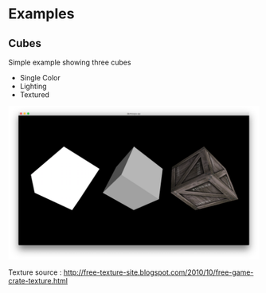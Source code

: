 Examples
========

Cubes
-----

Simple example showing three cubes

* Single Color
* Lighting
* Textured

![screenshot](https://raw.githubusercontent.com/Contraz/demosys-py/master/examples/images/cubes.png)

Texture source : http://free-texture-site.blogspot.com/2010/10/free-game-crate-texture.html
